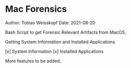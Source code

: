 # Mac Forensics

Author: Tobias Weisskopf
Date: 2021-08-20


Bash Script to get Forensic Relevant Artifacts from MacOS.

Getting System Information and Installed Applications


[x] System Information
[x] Installed Applications


More features to be added.


